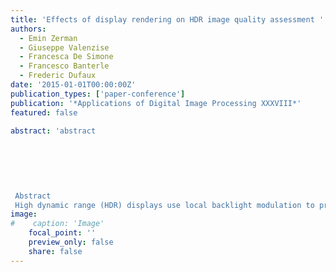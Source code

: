 ```yaml
---
title: 'Effects of display rendering on HDR image quality assessment '
authors:
  - Emin Zerman
  - Giuseppe Valenzise
  - Francesca De Simone
  - Francesco Banterle
  - Frederic Dufaux 
date: '2015-01-01T00:00:00Z'
publication_types: ['paper-conference']
publication: '*Applications of Digital Image Processing XXXVIII*'
featured: false

abstract: 'abstract
 	
 	
 	
 
 
 
 Abstract
 High dynamic range (HDR) displays use local backlight modulation to produce both high brightness levels and large contrast ratios. Thus, the display rendering algorithm and its parameters may greatly affect HDR visual experience. In this paper, we analyze the impact of display rendering on perceived quality for a specific display (SIM2 HDR47) and for a popular application scenario, i.e., HDR image compression. To this end, we assess whether significant differences exist between subjective quality of compressed images, when these are displayed using either the built-in rendering of the display, or a rendering algorithm developed by ourselves. As a second contribution of this paper, we investigate whether the possibility to estimate the true pixel-wise luminance emitted by the display, offered by our rendering approach, can improve the performance of HDR objective quality metrics that require true pixel-wise luminance as input. © (2015) COPYRIGHT Society of Photo-Optical Instrumentation Engineers (SPIE). Downloading of the abstract is permitted for personal use only.'
image:
#    caption: 'Image'
    focal_point: ''
    preview_only: false
    share: false
---
```

